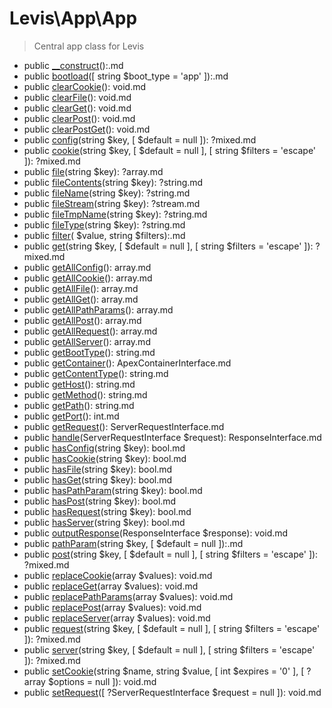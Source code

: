 
# Levis\App\App

> Central app class for Levis

* public [__construct](__construct.md)():.md
* public [bootload](bootload.md)([ string &#36;boot_type = 'app' ]):.md
* public [clearCookie](clearcookie.md)(): void.md
* public [clearFile](clearfile.md)(): void.md
* public [clearGet](clearget.md)(): void.md
* public [clearPost](clearpost.md)(): void.md
* public [clearPostGet](clearpostget.md)(): void.md
* public [config](config.md)(string &#36;key, [  &#36;default = null ]): ?mixed.md
* public [cookie](cookie.md)(string &#36;key, [  &#36;default = null ], [ string &#36;filters = 'escape' ]): ?mixed.md
* public [file](file.md)(string &#36;key): ?array.md
* public [fileContents](filecontents.md)(string &#36;key): ?string.md
* public [fileName](filename.md)(string &#36;key): ?string.md
* public [fileStream](filestream.md)(string &#36;key): ?stream.md
* public [fileTmpName](filetmpname.md)(string &#36;key): ?string.md
* public [fileType](filetype.md)(string &#36;key): ?string.md
* public [filter](filter.md)( &#36;value, string &#36;filters):.md
* public [get](get.md)(string &#36;key, [  &#36;default = null ], [ string &#36;filters = 'escape' ]): ?mixed.md
* public [getAllConfig](getallconfig.md)(): array.md
* public [getAllCookie](getallcookie.md)(): array.md
* public [getAllFile](getallfile.md)(): array.md
* public [getAllGet](getallget.md)(): array.md
* public [getAllPathParams](getallpathparams.md)(): array.md
* public [getAllPost](getallpost.md)(): array.md
* public [getAllRequest](getallrequest.md)(): array.md
* public [getAllServer](getallserver.md)(): array.md
* public [getBootType](getboottype.md)(): string.md
* public [getContainer](getcontainer.md)(): ApexContainerInterface.md
* public [getContentType](getcontenttype.md)(): string.md
* public [getHost](gethost.md)(): string.md
* public [getMethod](getmethod.md)(): string.md
* public [getPath](getpath.md)(): string.md
* public [getPort](getport.md)(): int.md
* public [getRequest](getrequest.md)(): ServerRequestInterface.md
* public [handle](handle.md)(ServerRequestInterface &#36;request): ResponseInterface.md
* public [hasConfig](hasconfig.md)(string &#36;key): bool.md
* public [hasCookie](hascookie.md)(string &#36;key): bool.md
* public [hasFile](hasfile.md)(string &#36;key): bool.md
* public [hasGet](hasget.md)(string &#36;key): bool.md
* public [hasPathParam](haspathparam.md)(string &#36;key): bool.md
* public [hasPost](haspost.md)(string &#36;key): bool.md
* public [hasRequest](hasrequest.md)(string &#36;key): bool.md
* public [hasServer](hasserver.md)(string &#36;key): bool.md
* public [outputResponse](outputresponse.md)(ResponseInterface &#36;response): void.md
* public [pathParam](pathparam.md)(string &#36;key, [  &#36;default = null ]):.md
* public [post](post.md)(string &#36;key, [  &#36;default = null ], [ string &#36;filters = 'escape' ]): ?mixed.md
* public [replaceCookie](replacecookie.md)(array &#36;values): void.md
* public [replaceGet](replaceget.md)(array &#36;values): void.md
* public [replacePathParams](replacepathparams.md)(array &#36;values): void.md
* public [replacePost](replacepost.md)(array &#36;values): void.md
* public [replaceServer](replaceserver.md)(array &#36;values): void.md
* public [request](request.md)(string &#36;key, [  &#36;default = null ], [ string &#36;filters = 'escape' ]): ?mixed.md
* public [server](server.md)(string &#36;key, [  &#36;default = null ], [ string &#36;filters = 'escape' ]): ?mixed.md
* public [setCookie](setcookie.md)(string &#36;name, string &#36;value, [ int &#36;expires = '0' ], [ ?array &#36;options = null ]): void.md
* public [setRequest](setrequest.md)([ ?ServerRequestInterface &#36;request = null ]): void.md


